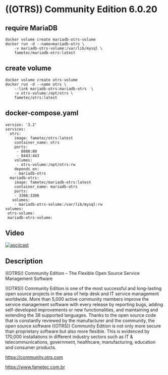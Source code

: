 # ((OTRS)) Community Edition 6.0.20


## require MariaDB
 
    docker volume create mariadb-otrs-volume
    docker run -d --name=mariadb-otrs \
        -v mariadb-otrs-volume:/var/lib/mysql \
        fametec/mariadb-otrs:latest


## create volume

    docker volume create otrs-volume
    docker run -d --name otrs \
        --link mariadb-otrs:mariadb-otrs  \
        -v otrs-volume:/opt/otrs \
        fametec/otrs:latest


## docker-compose.yaml
    version: '3.2'
    services:
      otrs: 
        image: fametec/otrs:latest
        container_name: otrs
        ports:
         - 8080:80
         - 8443:443
        volumes:
         - otrs-volume:/opt/otrs:rw
        depends_on:
        - mariadb-otrs
      mariadb-otrs:
        image: fametec/mariadb-otrs:latest
        container_name: mariadb-otrs
        ports:
        - 3306:3306
       volumes:
        - mariadb-otrs-volume:/var/lib/mysql:rw
    volumes:
     otrs-volume:
     mariadb-otrs-volume:

## Video 

[![asciicast](https://asciinema.org/a/IEqSk4A4cgsxRTgKL9OUVcGwo.svg)](https://asciinema.org/a/IEqSk4A4cgsxRTgKL9OUVcGwo)

## Description 
  
((OTRS)) Community Edition – The Flexible Open Source Service Management Software

((OTRS)) Community Edition is one of the most successful and long-lasting open source projects in the area of help desk and IT service management worldwide. More than 5,000 active community members improve the service management software with every release by reporting bugs, adding self-developed improvements or new functionalities, and maintaining and extending the 38 supported languages. Thanks to the open source code that is constantly reviewed by the manufacturer and the community, the open source software ((OTRS)) Community Edition is not only more secure than proprietary software but also more flexible. This is evidenced by 170,000 installations in different industry sectors such as IT & telecommunications, government, healthcare, manufacturing, education and consumer products.

https://community.otrs.com


https://www.fametec.com.br

